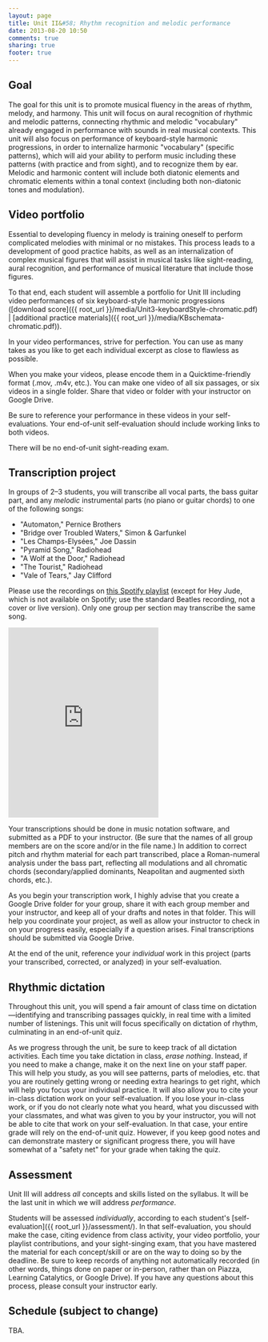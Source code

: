 ```yaml
---
layout: page
title: Unit II&#58; Rhythm recognition and melodic performance
date: 2013-08-20 10:50
comments: true
sharing: true
footer: true
---
```


## Goal ##

The goal for this unit is to promote musical fluency in the areas of rhythm, melody, and harmony. This unit will focus on aural recognition of rhythmic and melodic patterns, connecting rhythmic and melodic "vocabulary" already engaged in performance with sounds in real musical contexts. This unit will also focus on performance of keyboard-style harmonic progressions, in order to internalize harmonic "vocabulary" (specific patterns), which will aid your ability to perform music including these patterns (with practice and from sight), and to recognize them by ear. Melodic and harmonic content will include both diatonic elements and chromatic elements within a tonal context (including both non-diatonic tones and modulation).

## Video portfolio ##

Essential to developing fluency in melody is training oneself to perform complicated melodies with minimal or no mistakes. This process leads to a development of good practice habits, as well as an internalization of complex musical figures that will assist in musical tasks like sight-reading, aural recognition, and performance of musical literature that include those figures.

To that end, each student will assemble a portfolio for Unit III including video performances of six keyboard-style harmonic progressions ([download score]({{ root_url }}/media/Unit3-keyboardStyle-chromatic.pdf) | [additional practice materials]({{ root_url }}/media/KBschemata-chromatic.pdf)).  

In your video performances, strive for perfection. You can use as many takes as you like to get each individual excerpt as close to flawless as possible. 

When you make your videos, please encode them in a Quicktime-friendly format (.mov, .m4v, etc.). You can make one video of all six passages, or six videos in a single folder. Share that video or folder with your instructor on Google Drive.

Be sure to reference your performance in these videos in your self-evaluations. Your end-of-unit self-evaluation should include working links to both videos.

There will be no end-of-unit sight-reading exam.

## Transcription project ##

In groups of 2–3 students, you will transcribe all vocal parts, the bass guitar part, and any *melodic* instrumental parts (no piano or guitar chords) to one of the following songs:

- "Automaton," Pernice Brothers  
- "Bridge over Troubled Waters," Simon & Garfunkel  
- "Les Champs-Elysées," Joe Dassin  
- "Pyramid Song," Radiohead  
- "A Wolf at the Door," Radiohead  
- "The Tourist," Radiohead  
- "Vale of Tears," Jay Clifford

Please use the recordings on [this Spotify playlist](http://open.spotify.com/user/kris.shaffer/playlist/2Z8KaGzvr7vdHcCf26vCmA) (except for Hey Jude, which is not available on Spotify; use the standard Beatles recording, not a cover or live version). Only one group per section may transcribe the same song. 

<iframe src="https://embed.spotify.com/?uri=spotify:user:kris.shaffer:playlist:2Z8KaGzvr7vdHcCf26vCmA" width="300" height="380" frameborder="0" allowtransparency="true"></iframe>

Your transcriptions should be done in music notation software, and submitted as a PDF to your instructor. (Be sure that the names of all group members are on the score and/or in the file name.) In addition to correct pitch and rhythm material for each part transcribed, place a Roman-numeral analysis under the bass part, reflecting all modulations and all chromatic chords (secondary/applied dominants, Neapolitan and augmented sixth chords, etc.).

As you begin your transcription work, I highly advise that you create a Google Drive folder for your group, share it with each group member and your instructor, and keep all of your drafts and notes in that folder. This will help you coordinate your project, as well as allow your instructor to check in on your progress easily, especially if a question arises. Final transcriptions should be submitted via Google Drive.

At the end of the unit, reference your *individual* work in this project (parts your transcribed, corrected, or analyzed) in your self-evaluation.

## Rhythmic dictation ##

Throughout this unit, you will spend a fair amount of class time on dictation—identifying and transcribing passages quickly, in real time with a limited number of listenings. This unit will focus specifically on dictation of rhythm, culminating in an end-of-unit quiz. 

As we progress through the unit, be sure to keep track of all dictation activities. Each time you take dictation in class, *erase nothing*. Instead, if you need to make a change, make it on the next line on your staff paper. This will help you study, as you will see patterns, parts of melodies, etc. that you are routinely getting wrong or needing extra hearings to get right, which will help you focus your individual practice. It will also allow you to cite your in-class dictation work on your self-evaluation. If you lose your in-class work, or if you do not clearly note what you heard, what you discussed with your classmates, and what was given to you by your instructor, you will not be able to cite that work on your self-evaluation. In that case, your entire grade will rely on the end-of-unit quiz. However, if you keep good notes and can demonstrate mastery or significant progress there, you will have somewhat of a "safety net" for your grade when taking the quiz.

## Assessment ##

Unit III will address *all* concepts and skills listed on the syllabus. It will be the last unit in which we will address *performance*.

Students will be assessed *individually*, according to each student's [self-evaluation]({{ root_url }}/assessment/). In that self-evaluation, you should make the case, citing evidence from class activity, your video portfolio, your playlist contributions, and your sight-singing exam, that you have mastered the material for each concept/skill or are on the way to doing so by the deadline. Be sure to keep records of anything not automatically recorded (in other words, things done on paper or in-person, rather than on Piazza, Learning Catalytics, or Google Drive). If you have any questions about this process, please consult your instructor early. 

## Schedule (subject to change) ##

TBA.